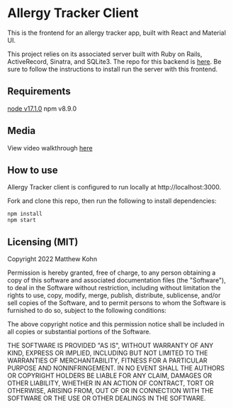 # Allergy Tracker Client
This is the frontend for an allergy tracker app, built with React and Material UI.

This project relies on its associated server built with Ruby on Rails, ActiveRecord, Sinatra, and SQLite3. The repo for this backend is [here](https://github.com/matthewkohn/allergy-tracker-server). Be sure to follow the instructions to install run the server with this frontend.

## Requirements
[node v17.1.0]('https://nodejs.org/en/download/')
npm v8.9.0

## Media
View video walkthrough [here](https://youtu.be/CfGinx93U7k)

## How to use
Allergy Tracker client is configured to run locally at http://localhost:3000.

Fork and clone this repo, then run the following to install dependencies:
```
npm install
npm start

```

## Licensing (MIT)
Copyright 2022 Matthew Kohn

Permission is hereby granted, free of charge, to any person obtaining a copy of this software and associated documentation files (the "Software"), to deal in the Software without restriction, including without limitation the rights to use, copy, modify, merge, publish, distribute, sublicense, and/or sell copies of the Software, and to permit persons to whom the Software is furnished to do so, subject to the following conditions:

The above copyright notice and this permission notice shall be included in all copies or substantial portions of the Software.

THE SOFTWARE IS PROVIDED "AS IS", WITHOUT WARRANTY OF ANY KIND, EXPRESS OR IMPLIED, INCLUDING BUT NOT LIMITED TO THE WARRANTIES OF MERCHANTABILITY, FITNESS FOR A PARTICULAR PURPOSE AND NONINFRINGEMENT. IN NO EVENT SHALL THE AUTHORS OR COPYRIGHT HOLDERS BE LIABLE FOR ANY CLAIM, DAMAGES OR OTHER LIABILITY, WHETHER IN AN ACTION OF CONTRACT, TORT OR OTHERWISE, ARISING FROM, OUT OF OR IN CONNECTION WITH THE SOFTWARE OR THE USE OR OTHER DEALINGS IN THE SOFTWARE.
